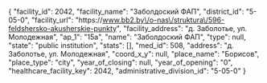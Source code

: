 {
    "facility_id": 2042,
    "facility_name": "Заболдоский ФАП",
    "district_id": "5-05-0",
    "facility_url": "https:\/\/www.bb2.by\/o-nas\/struktura\/596-feldshersko-akusherskie-punkty",
    "facility_address": "д. Заболотье, ул. Молодежная",
    "ap_1": "15а",
    "name": "Заболдоский ФАП",
    "type": null,
    "state": "public institution",
    "stats": [],
    "med_id": 508,
    "address": "д. Заболотье, ул. Молодежная",
    "coord_x_y": null,
    "place_name": "Борисов",
    "place_type": "city",
    "year_of_closing": null,
    "year_of_opening": "0",
    "healthcare_facility_key": 2042,
    "administrative_division_id": "5-05-0"
}